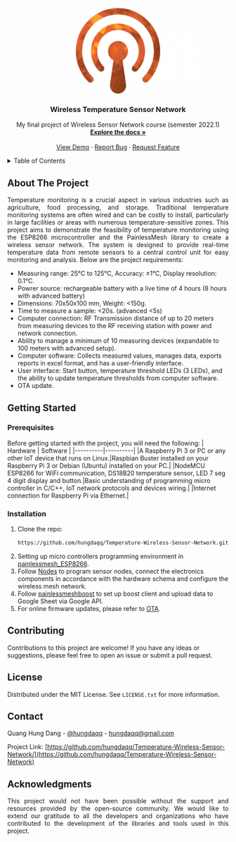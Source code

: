 <!-- PROJECT LOGO -->
<br />
<div align="center">
  <a href="https://github.com/hungdaqq/Temperature-Wireless-Sensor-Network/">
    <img src="Images/Wireless-Sensor-Network.png" alt="Logo" width="400" height="200">
  </a>

<h3 align="center">Wireless Temperature Sensor Network</h3>

  <p align="center">
    My final project of Wireless Sensor Network course (semester 2022.1)
    <br />
    <a href=""><strong>Explore the docs »</strong></a>
    <br />
    <br />
    <a href="https://github.com/hungdaqq/Temperature-Wireless-Sensor-Network/">View Demo</a>
    ·
    <a href="https://github.com/hungdaqq/Temperature-Wireless-Sensor-Network/">Report Bug</a>
    ·
    <a href="https://github.com/hungdaqq/Temperature-Wireless-Sensor-Network/">Request Feature</a>
  </p>
</div>



<!-- TABLE OF CONTENTS -->
<details>
  <summary>Table of Contents</summary>
  <ol>
    <li>
      <a href="#about-the-project">About The Project</a>
      </ul>
    </li>
    <li>
      <a href="#getting-started">Getting Started</a>
      <ul>
        <li><a href="#prerequisites">Prerequisites</a></li>
        <li><a href="#installation">Installation</a></li>
      </ul>
    </li>
    <li><a href="#contributing">Contributing</a></li>
    <li><a href="#license">License</a></li>
    <li><a href="#contact">Contact</a></li>
    <li><a href="#acknowledgments">Acknowledgments</a></li>
  </ol>
</details>



<!-- ABOUT THE PROJECT -->
## About The Project

<p align="justify">
Temperature monitoring is a crucial aspect in various industries such as agriculture, food processing, and storage. Traditional temperature monitoring systems are often wired and can be costly to install, particularly in large facilities or areas with numerous temperature-sensitive zones. This project aims to demonstrate the feasibility of temperature monitoring using the ESP8266 microcontroller and the PainlessMesh library to create a wireless sensor network. The system is designed to provide real-time temperature data from remote sensors to a central control unit for easy monitoring and analysis. Below are the project requirements:

- Measuring range: 25°C to 125°C, Accuracy: ±1°C, Display resolution: 0.1°C.
- Powrer source: rechargeable battery with a live time of 4 hours (8 hours with advanced battery)
- Dimensions: 70x50x100 mm, Weight: <150g.
- Time to measure a sample: <20s. (advanced <5s)
- Computer connection: RF Transmission distance of up to 20 meters from measuring devices to the RF receiving station with power and network connection.
- Ability to manage a minimum of 10 measuring devices (expandable to 100 meters with advanced setup).
- Computer software: Collects measured values, manages data, exports reports in excel format, and has a user-friendly interface.
- User interface: Start button, temperature threshold LEDs (3 LEDs), and the ability to update temperature thresholds from computer software.
- OTA update.

<!-- GETTING STARTED -->
## Getting Started
### Prerequisites
Before getting started with the project, you will need the following:
| Hardware | Software |
|----------|----------|
|A Raspberry Pi 3 or PC or any other IoT device that runs on Linux.|Raspbian Buster installed on your Raspberry Pi 3 or Debian (Ubuntu) installed on your PC.|
|NodeMCU ESP8266 for WiFi communication, DS18B20 temperature sensor, LED 7 seg 4 digit display and button.|Basic understanding of programming micro controller in C/C++, IoT network protocols and devices wiring.|
|Internet connection for Raspberry Pi via Ethernet.|

### Installation

1. Clone the repo:
   ```sh
   https://github.com/hungdaqq/Temperature-Wireless-Sensor-Network.git
   ```
2. Setting up micro controllers programming environment in [painlessmesh_ESP8266](https://github.com/hungdaqq/Temperature-Wireless-Sensor-Network/tree/main/painlessmesh_ESP8266).
3. Follow [Nodes](https://github.com/hungdaqq/Smarthome-IoT/tree/main/Nodes) to program sensor nodes, connect the electronics components in accordance with the hardware schema and configure the wireless mesh network.
4. Follow [painlessmeshboost](https://github.com/hungdaqq/Temperature-Wireless-Sensor-Network/tree/main/painlessmeshboost) to set up boost client and upload data to Google Sheet via Google API.
5. For online firmware updates, please refer to [OTA](https://github.com/hungdaqq/Temperature-Wireless-Sensor-Network/tree/main/OTA).

<!-- CONTRIBUTING -->
## Contributing

Contributions to this project are welcome! If you have any ideas or suggestions, please feel free to open an issue or submit a pull request.

<!-- LICENSE -->
## License

Distributed under the MIT License. See `LICENSE.txt` for more information.


<!-- CONTACT -->
## Contact

Quang Hung Dang - [@hungdaqq](https://www.linkedin.com/in/hungdaqq/) - hungdaqq@gmail.com

Project Link: [https://github.com/hungdaqq/Temperature-Wireless-Sensor-Network/](https://github.com/hungdaqq/Temperature-Wireless-Sensor-Network)


<!-- ACKNOWLEDGMENTS -->
## Acknowledgments
<p align="justify">
This project would not have been possible without the support and resources provided by the open-source community. We would like to extend our gratitude to all the developers and organizations who have contributed to the development of the libraries and tools used in this project.
</p>
